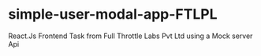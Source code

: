 # simple-user-modal-app-FTLPL
React.Js Frontend Task from Full Throttle Labs Pvt Ltd using a Mock server Api
